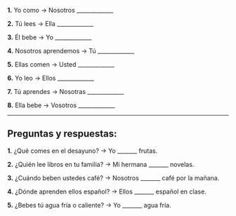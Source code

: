 **1.** Yo como → Nosotros _____________

**2.** Tú lees → Ella _____________

**3.** Él bebe → Yo _____________

**4.** Nosotros aprendemos → Tú _____________

**5.** Ellas comen → Usted _____________

**6.** Yo leo → Ellos _____________

**7.** Tú aprendes → Nosotras _____________

**8.** Ella bebe → Vosotros _____________

---

## Preguntas y respuestas:

**1.** ¿Qué comes en el desayuno? → Yo _______ frutas.

**2.** ¿Quién lee libros en tu familia? → Mi hermana _______ novelas.

**3.** ¿Cuándo beben ustedes café? → Nosotros _______ café por la mañana.

**4.** ¿Dónde aprenden ellos español? → Ellos _______ español en clase.

**5.** ¿Bebes tú agua fría o caliente? → Yo _______ agua fría.